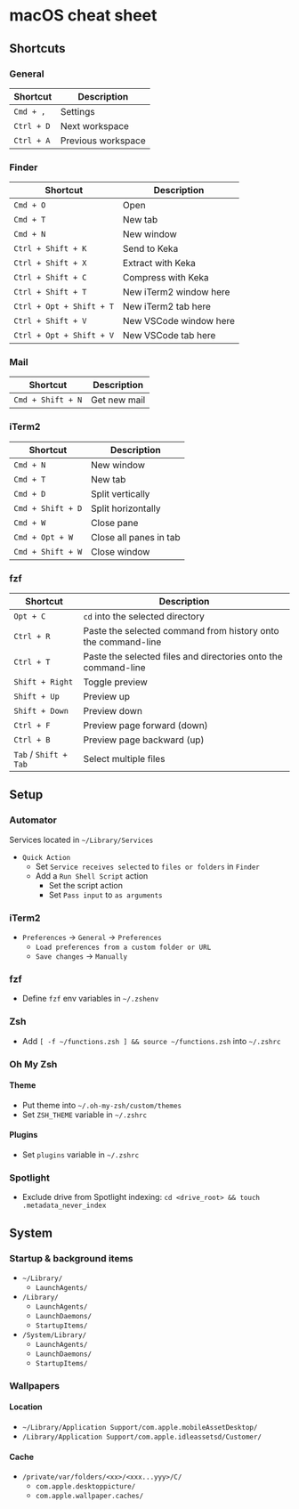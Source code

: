 # macOS cheat sheet

## Shortcuts

### General

Shortcut | Description
---------|------------
`Cmd + ,` | Settings
`Ctrl + D` | Next workspace
`Ctrl + A` | Previous workspace

### Finder

Shortcut | Description
---------|------------
`Cmd + O` | Open
`Cmd + T` | New tab
`Cmd + N` | New window
`Ctrl + Shift + K` | Send to Keka
`Ctrl + Shift + X` | Extract with Keka
`Ctrl + Shift + C` | Compress with Keka
`Ctrl + Shift + T` | New iTerm2 window here
`Ctrl + Opt + Shift + T` | New iTerm2 tab here
`Ctrl + Shift + V` | New VSCode window here
`Ctrl + Opt + Shift + V` | New VSCode tab here

### Mail

Shortcut | Description
---------|------------
`Cmd + Shift + N` | Get new mail

### iTerm2

Shortcut | Description
---------|------------
`Cmd + N` | New window
`Cmd + T` | New tab
`Cmd + D` | Split vertically
`Cmd + Shift + D` | Split horizontally
`Cmd + W` | Close pane
`Cmd + Opt + W` | Close all panes in tab
`Cmd + Shift + W` | Close window

### fzf

Shortcut | Description
---------|------------
`Opt + C` | `cd` into the selected directory
`Ctrl + R` | Paste the selected command from history onto the command-line
`Ctrl + T` | Paste the selected files and directories onto the command-line
`Shift + Right` | Toggle preview
`Shift + Up` | Preview up
`Shift + Down` | Preview down
`Ctrl + F` | Preview page forward (down)
`Ctrl + B` | Preview page backward (up)
`Tab` / `Shift + Tab` | Select multiple files

## Setup

### Automator

Services located in `~/Library/Services`

- `Quick Action`
    - Set `Service receives selected` to `files or folders` in `Finder`
    - Add a `Run Shell Script` action
        - Set the script action
        - Set `Pass input` to `as arguments`

### iTerm2

- `Preferences` -> `General` -> `Preferences`
    - `Load preferences from a custom folder or URL`
    - `Save changes` -> `Manually`

### fzf

- Define `fzf` env variables in `~/.zshenv`

### Zsh

- Add `[ -f ~/functions.zsh ] && source ~/functions.zsh` into `~/.zshrc`

### Oh My Zsh

#### Theme

- Put theme into `~/.oh-my-zsh/custom/themes`
- Set `ZSH_THEME` variable in `~/.zshrc`

#### Plugins

- Set `plugins` variable in `~/.zshrc`

### Spotlight

- Exclude drive from Spotlight indexing: `cd <drive_root> && touch .metadata_never_index`

## System

### Startup & background items

- `~/Library/`
    - `LaunchAgents/`
- `/Library/`
    - `LaunchAgents/`
    - `LaunchDaemons/`
    - `StartupItems/`
- `/System/Library/`
    - `LaunchAgents/`
    - `LaunchDaemons/`
    - `StartupItems/`

### Wallpapers

#### Location

- `~/Library/Application Support/com.apple.mobileAssetDesktop/`
- `/Library/Application Support/com.apple.idleassetsd/Customer/`

#### Cache

- `/private/var/folders/<xx>/<xxx...yyy>/C/`
    - `com.apple.desktoppicture/`
    - `com.apple.wallpaper.caches/`
